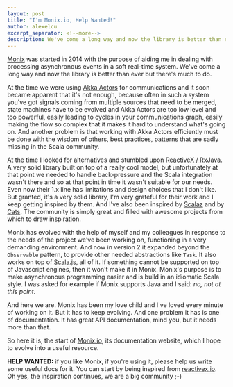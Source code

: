 ```yaml
---
layout: post
title: "I'm Monix.io, Help Wanted!"
author: alexelcu
excerpt_separator: <!--more-->
description: We've come a long way and now the library is better than ever but there's much to do.
---
```


[Monix](https://github.com/monixio/monix) was started in 2014 with the
purpose of aiding me in dealing with processing asynchronous events in
a soft real-time system. We've come a long way and now the library is
better than ever but there's much to do.

<!--more-->

At the time we were using [Akka Actors](http://doc.akka.io/) for
communications and it soon became apparent that it's not enough,
because often in such a system you've got signals coming from
multiple sources that need to be merged, state machines have to
be evolved and Akka Actors are too low level and too powerful,
easily leading to cycles in your communications graph, easily
making the flow so complex that it makes it hard to understand
what's going on. And another problem is that working with
Akka Actors efficiently must be done with the wisdom of others,
best practices, patterns that are sadly missing in the Scala
community.

At the time I looked for alternatives and stumbled upon
[ReactiveX / RxJava](http://reactivex.io/). A very solid library
built on top of a really cool model, but unfortunately at
that point we needed to handle back-pressure and the Scala
integration wasn't there and so at that point in time it
wasn't suitable for our needs. Even now their 1.x line has
limitations and design choices that I don't like. But granted,
it's a very solid library, I'm very grateful for their
work and I keep getting inspired by them. And I've also been
inspired by [Scalaz](https://github.com/scalaz/scalaz) and by
[Cats](https://github.com/non/cats). The community is simply
great and filled with awesome projects from which to draw
inspiration.

Monix has evolved with the help of myself and my colleagues
in response to the needs of the project we've been working on,
functioning in a very demanding environment. And now in version 2
it expanded beyond the `Observable` pattern, to provide other needed
abstractions like `Task`. It also works on top of [Scala.js](scala-js.org),
all of it. If something cannot be supported on top of Javascript engines,
then it won't make it in Monix. Monix's purpose is to make asynchronous
programming easier and  is build in an idiomatic Scala style. I was asked
for example if Monix supports Java and I said: *no, not at this point*.

And here we are. Monix has been my love child and I've loved every
minute of working on it. But it has to keep evolving. And one problem
it has is one of documentation. It has great API documentation, mind you,
but it needs more than that.

So here it is, the start of [Monix.io](https://monix.io), its documentation
website, which I hope to evolve into a useful resource.

**HELP WANTED:** if you like Monix, if you're using it, please help us
write some useful docs for it. You can start by being inspired from
[reactivex.io](http://reactivex.io/). Oh yes, the inspiration continues,
we are a big community ;-)
